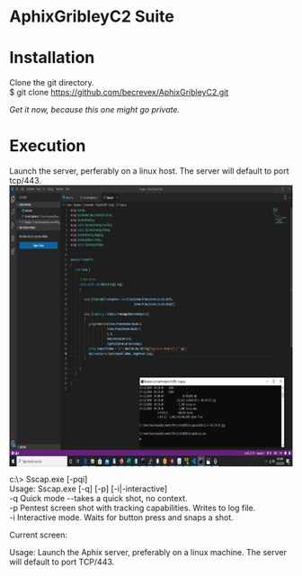 # AphixGribleyC2 Suite


# Installation
Clone the git directory.<br>
$ git clone https://github.com/becrevex/AphixGribleyC2.git<br>

<i>Get it now, because this one might go private.</i>

# Execution

Launch the server, perferably on a linux host.  The server will default to port tcp/443.
<img align="center" src="https://github.com/becrevex/Sscap/blob/master/ss2020-22-3--04-20-23.jpg" width="700" height="500" />



c:\\> Sscap.exe [-pqi]<br>
Usage: Sscap.exe [-q] [-p] [-i|-interactive]<br>
     -q     Quick mode --takes a quick shot, no context.<br>
     -p     Pentest screen shot with tracking capabilities. Writes to log file.<br>
     -i     Interactive mode.  Waits for button press and snaps a shot.<br>

Current screen:





Usage:
Launch the Aphix server, preferably on a linux machine.  The server will default to port TCP/443.


